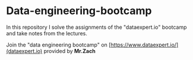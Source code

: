 # Data-engineering-bootcamp

In this repository I solve the assignments of the "dataexpert.io" bootcamp and take notes from the lectures.

Join the "data engineering bootcamp" on [https://www.dataexpert.io/](dataexpert.io) provided by **Mr.Zach**
